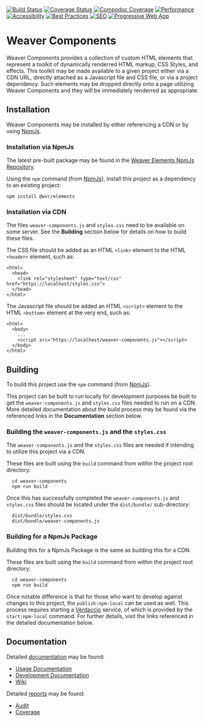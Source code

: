 [![Build Status](https://github.com/TAMULib/weaver-components/workflows/Build/badge.svg)](https://github.com/TAMULib/weaver-components/actions?query=workflow%3ABuild)
[![Coverage Status](https://coveralls.io/repos/github/TAMULib/weaver-components/badge.svg?branch=master)](https://coveralls.io/github/TAMULib/weaver-components?branch=master) [![Compodoc Coverage](https://tamulib.github.io/weaver-components/docs/development/images/coverage-badge-documentation.svg)](https://tamulib.github.io/weaver-components/docs/development/coverage.html)
[![Performance](https://tamulib.github.io/weaver-components/reports/audit/assets/performance.svg)](https://tamulib.github.io/weaver-components/reports/audit/#performance)
[![Accessibility](https://tamulib.github.io/weaver-components/reports/audit/assets/accessibility.svg)](https://tamulib.github.io/weaver-components/reports/audit/#accessibility)
[![Best Practices](https://tamulib.github.io/weaver-components/reports/audit/assets/best-practices.svg)](https://tamulib.github.io/weaver-components/reports/audit/#best-practices)
[![SEO](https://tamulib.github.io/weaver-components/reports/audit/assets/seo.svg)](https://tamulib.github.io/weaver-components/reports/audit/#seo)
[![Progressive Web App](https://tamulib.github.io/weaver-components/reports/audit/assets/pwa.svg)](https://tamulib.github.io/weaver-components/reports/audit/#pwa)

# Weaver Components

Weaver Components provides a collection of custom HTML elements that represent a toolkit of dynamically renderred HTML markup, CSS Styles, and effects. This toolkit may be made available to a given project either via a CDN URL, directly attached as a Javascript file and CSS file, or via a project dependency. Such elements may be dropped directly onto a page utilizing Weaver Components and they will be immediately renderred as appropriate.

## Installation

Weaver Components may be installed by either referencing a CDN or by using [NpmJs](https://www.npmjs.com/).

### Installation via NpmJs

The latest pre-built package may be found in the [Weaver Elements NpmJs Repository](https://www.npmjs.com/package/@wvr/elements).

Using the `npm` command (from [NpmJs](https://www.npmjs.com/)), install this project as a dependency to an existing project:
```
npm install @wvr/elements
```

### Installation via CDN

The files `weaver-components.js` and `styles.css` need to be available on some server.
See the **Building** section below for details on how to build these files.

The CSS file should be added as an HTML `<link>` element to the HTML `<header>` element, such as:
```
<html>
  <head>
    <link rel="stylesheet" type="text/css" href="https://localhost/styles.css">
  </head>
</html>
```

The Javascript file should be added an HTML `<script>` element to the HTML `<bottom>` element at the very end, such as:
```
<html>
  <body>
    ...
    <script src="https://localhost/weaver-components.js"></script>
  </body>
</html>
```

## Building

To build this project use the `npm` command (from [NpmJs](https://www.npmjs.com/)).

This project can be built to run locally for development purposes be built to get the `weaver-components.js` and `styles.css` files needed to run on a CDN.
More detailed documentation about the build process may be found via the referenced links in the **Documentation** section below.

### Building the `weaver-components.js` and the `styles.css`

The `weaver-components.js` and the `styles.css` files are needed if intending to utilize this project via a CDN.

These files are built using the `build` command from within the project root directory:
```
  cd weaver-components
  npm run build
```

Once this has successfully completed the `weaver-components.js` and `styles.css` files should be located under the `dist/bundle/` sub-directory:
```
  dist/bundle/styles.css
  dist/bundle/weaver-components.js
```

### Building for a NpmJs Package

Building this for a NpmJs Package is the same as building this for a CDN.

These files are built using the `build` command from within the project root directory:
```
  cd weaver-components
  npm run build
```

Once notable difference is that for those who want to develop against changes to this project, the `publish:npm-local` can be used as well.
This process requires starting a [Verdaccio](https://verdaccio.org/) service, of which is provided by the `start:npm-local` command.
For further details, visit the links referenced in the detailed documentation below.

## Documentation

Detailed [documentation](https://tamulib.github.io/weaver-components/docs) may be found:
- [Usage Documentation](https://tamulib.github.io/weaver-components/docs/usage)
- [Development Documentation](https://tamulib.github.io/weaver-components/docs/development/index.html)
- [Wiki](https://github.com/TAMULib/weaver-components/wiki)

Detailed [reports](https://tamulib.github.io/weaver-components/reports) may be found:
- [Audit](https://tamulib.github.io/weaver-components/reports/audit/index.html)
- [Coverage](https://tamulib.github.io/weaver-components/reports/coverage/wvr-elements/index.html)
